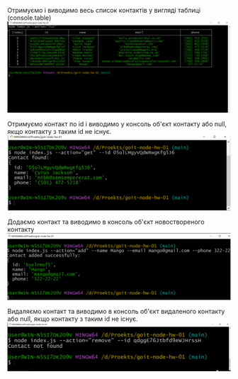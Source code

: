 
Отримуємо і виводимо весь список контактів у вигляді таблиці (console.table)
![Image alt](https://github.com/Okayolha/goit-node-hw-01/blob/main/image_2023-07-01_19-31-07.png)

Отримуємо контакт по id і виводимо у консоль об'єкт контакту або null, якщо контакту з таким id не існує.
![Image alt](https://github.com/Okayolha/goit-node-hw-01/blob/main/image_2023-07-01_19-34-55.png)

Додаємо контакт та виводимо в консоль об'єкт новоствореного контакту
![Image alt](https://github.com/Okayolha/goit-node-hw-01/blob/main/image_2023-07-01_19-37-00.png)

Видаляємо контакт та виводимо в консоль об'єкт видаленого контакту або null, якщо контакту з таким id не існує.
![Image alt](https://github.com/Okayolha/goit-node-hw-01/blob/main/image_2023-07-01_19-39-17.png)

